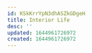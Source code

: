 ```yaml
---
id: KSkKrrYpN3dhASZkGDgeH
title: Interior Life
desc: ''
updated: 1644961726972
created: 1644961726972
---
```


